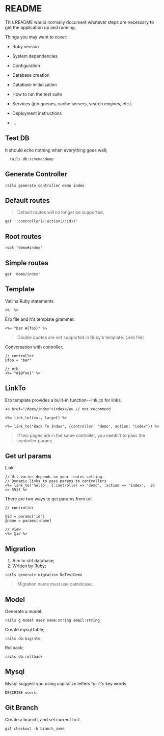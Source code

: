 # README

This README would normally document whatever steps are necessary to get the
application up and running.

Things you may want to cover:

* Ruby version

* System dependencies

* Configuration

* Database creation

* Database initialization

* How to run the test suite

* Services (job queues, cache servers, search engines, etc.)

* Deployment instructions

* ...



## Test DB

It should echo nothing when everything goes well;

```
  rails db:schema:dump
```

## Generate Controller

```
rails generate controller demo index
```

## Default routes

> Default routes will no longer be supported.

```
get ':controller(/:action(/:id))'
```

## Root routes

```
root 'demo#index'
```

## Simple routes

```
get 'demo/index'
```

## Template

Vallina Ruby statements.

```
<%  %>
```

Erb file and it's template grammer.

```
<%= "bar #{foo}" %>
```

> Double quotes are not supported in Ruby's template. (.erb file)

Conversation with controller.

```
// controller
@foo = "bar"

// erb
<%= "#{@foo}" %>
```

## LinkTo

Erb template provides a built-in function\-\-link_to for links.

```
<a href="/demo/index">index</a> // not recommend

<%= link_to(text, target) %>

<%= link_to("Back To Index", {controller: 'demo', action: "index"}) %>
```

> if two pages are in the same controller, you needn't to pass the controller param;

## Get url params

Link

```
// Url varies depends on your routes setting.
// Dynamic links to pass params to controllers
<%= link_to('hello', {:controller => 'demo', :action => 'index', :id => 55}) %>
```

There are two ways to get params from url.

```
// controller

@id = params['id']
@name = params[:name]

// view
<%= @id %>
```

## Migration

1. Aim to ctrl database;
2. Written by Ruby;

```
rails generate migration DoTestDemo
```

> Migration name must use camelcase.

## Model

Generate a model.

```
rails g model User name:string email:string
```

Create mysql table;

```
rails db:migrate
```

Rollback;

```
rails db:rollback
```


## Mysql

Mysql suggest you using capitalize letters for it's key words.

```
DESCRIBE users;
```


## Git Branch

Create a branch, and set current to it.

```
git checkout -b branch_name
```
